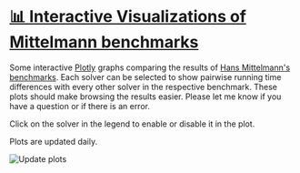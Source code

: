 # [📊 Interactive Visualizations of Mittelmann benchmarks](https://mattmilten.github.io/mittelmann-plots/)

Some interactive [Plotly](https://plotly.com/python/) graphs comparing the results of [Hans Mittelmann's benchmarks](http://plato.asu.edu/bench.html). Each solver can be selected to show pairwise running time differences with every other solver in the respective benchmark.
These plots should make browsing the results easier. Please let me know if you have a question or if there is an error.

Click on the solver in the legend to enable or disable it in the plot.

Plots are updated daily.

![Update plots](https://github.com/mattmilten/mittelmann-plots/workflows/Update%20plots/badge.svg)
